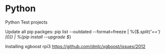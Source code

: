 
# Python
Python Test projects

Update all pip packges: pip list --outdated --format=freeze | %{$_.split('==')[0]} | %{pip install --upgrade $_}

Installing xgboost rpi3
https://github.com/dmlc/xgboost/issues/2012
